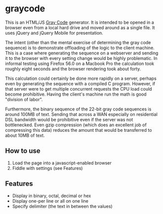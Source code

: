 # graycode

This is an HTML/JS [Gray Code](https://en.wikipedia.org/wiki/Gray_code) generator. It is intended to be opened in a browser even from a local hard drive and moved around as a single file. It uses jQuery and jQuery Mobile for presentation.

The intent (other than the mental exercise of determining the gray code sequence) is to demonstrate offloading of the logic to the client machine. This is a case where generating the sequence on a webserver and sending it to the browser with every setting change would be highly problematic. In informal testing using Firefox 56.0 on a Macbook Pro the calculation took roughly eight seconds and the browser rendering took about forty.

This calculation could certainly be done more rapidly on a server, perhaps even by generating the sequence with a compiled C program. However, if that server were to get multiple concurrent requests the CPU load could become prohibitive. Having the client's machine run the math is good "division of labor".

Furthermore, the binary sequence of the 22-bit gray code sequences is around 100MB of text. Sending that across a WAN especially on residential DSL bandwidth would be prohibitive even if the server was not bottlenecked. Even gzip compression (which does an excellent job of compressing this data) reduces the amount that would be transferred to about 10MB of text.

## How to use

1. Load the page into a javascript-enabled browser
2. Fiddle with settings (see Features)

## Features

* Display in binary, octal, decimal or hex
* Display one-per line or all on one line
* Specify delimiter (the text in between the values)
